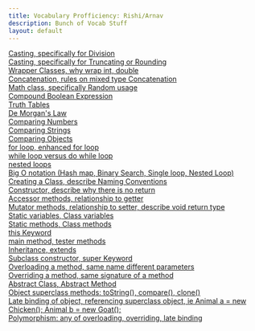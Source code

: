 ```yaml
---
title: Vocabulary Profficiency: Rishi/Arnav
description: Bunch of Vocab Stuff
layout: default
---
```


[Casting, specifically for Division]() <br>
[Casting, specifically for Truncating or Rounding]() <br>
[Wrapper Classes, why wrap int, double]() <br>
[Concatenation, rules on mixed type Concatenation]() <br>
[Math class, specifically Random usage]() <br>
[Compound Boolean Expression]() <br>
[Truth Tables]() <br>
[De Morgan's Law]() <br>
[Comparing Numbers]() <br>
[Comparing Strings]() <br>
[Comparing Objects]() <br>
[for loop, enhanced for loop]() <br>
[while loop versus do while loop]() <br>
[nested loops]() <br>
[Big O notation (Hash map, Binary Search, Single loop, Nested Loop)]() <br>
[Creating a Class, describe Naming Conventions]() <br>
[Constructor, describe why there is no return]() <br>
[Accessor methods, relationship to getter]() <br>
[Mutator methods, relationship to setter, describe void return type]() <br>
[Static variables, Class variables]() <br>
[Static methods, Class methods]() <br>
[this Keyword]() <br>
[main method, tester methods]() <br>
[Inheritance, extends]() <br>
[Subclass constructor, super Keyword]() <br>
[Overloading a method, same name different parameters]() <br>
[Overriding a method, same signature of a method]() <br>
[Abstract Class, Abstract Method]() <br>
[Object superclass methods: toString(), compare(), clone()]() <br>
[Late binding of object, referencing superclass object, ie Animal a = new Chicken(); Animal b = new Goat();]() <br>
[Polymorphism: any of overloading, overriding, late binding]() <br>
